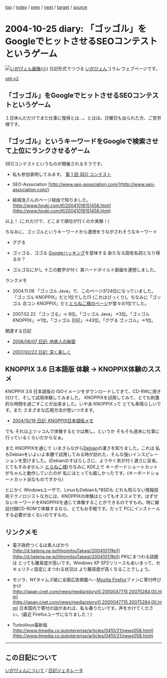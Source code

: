 [top](https://igapyon.github.io/diary/) 
 / [index](https://igapyon.github.io/diary/2004/index.html) 
 / [prev](https://igapyon.github.io/diary/2004/ig041024.html) 
 / [next](https://igapyon.github.io/diary/2004/ig041028.html) 
 / [target](https://igapyon.github.io/diary/2004/ig041025.html) 
 / [source](https://github.com/igapyon/diary/blob/gh-pages/2004/ig041025.html.src.md) 

2004-10-25 diary: 「ゴッゴル」をGoogleでヒットさせるSEOコンテストというゲーム
=====================================================================================================
[![いがぴょん画像(小)](https://igapyon.github.io/diary/images/iga200306s.jpg "いがぴょん")](https://igapyon.github.io/diary/memo/memoigapyon.html) 日記形式でつづる [いがぴょん](https://igapyon.github.io/diary/memo/memoigapyon.html)コラム ウェブページです。

[old-v2](ig041025-orig.html)

## 「ゴッゴル」をGoogleでヒットさせるSEOコンテストというゲーム

１日休んだだけでまた仕事に復帰とは…。とほほ。日曜日も出られた方、ご苦労様です。


## 「ゴッゴル」というキーワードをGoogleで検索させて上位にランクさせるゲーム

SEOコンテストというものが開催されるそうです。

* 私も参加表明してみます。
  [第 1 回 SEO コンテスト](http://www.seo-association.com/)

  
* SEO-Association
  [http://www.seo-association.com/](http://www.seo-association.com/)
  
* 結城浩さんのページ経由で知りました。
  [http://www.hyuki.com/tf/20041018151456.html](http://www.hyuki.com/tf/20041018151456.html)

以上！ (これだけで、どこまで順位が行くのか実験！)

ちなみに、ゴッゴルというキーワードから連想をうながされそうなキーワード

* ググる
  
* ゴッゴる、ゴゴる
  [Googleハッキング](http://www.itmedia.co.jp/enterprise/articles/0408/10/news025.html)を意味する 新たなる固有名詞となり得るか？
  
* ゴルゴなにがし
  十三の数字が付く 某ハードボイルド劇画を連想しました。

ランクメモ

* 2004.11.06 「ゴッゴル Java」で、このページが24位になっていました。「ゴッゴル KNOPPIX」だと1位でした(!) (これはびっくり)。ちなみに「ゴッゴル
  合コン KNOPPIX」だと[とらねこ様のページ](http://yamaguch.sytes.net/~tora/diary/?date=20030709)が堂々の1位でした。
  
* 2007.02.22 「ゴッゴる」→ 8位。「ゴッゴル Java」→3位。「ゴッゴル KNOPPIX」→1位。「ゴッゴル 日記」→43位。「ググる ゴッゴル」→1位。

関連する日記

* [2006/06/07 日記: 地底人の秘密](../2006/ig060607.html)
  
* [2007/02/22 日記: 深く美しく](../2007/ig070222.html)

## KNOPPIX 3.6 日本語版 体験 → KNOPPIX体験のススメ

KNOPPIX 3.6 日本語版の ISOイメージをダウンロードしてきて、CD-RWに焼き付けて、そして試用体験してみました。
KNOPPIXを試用してみて、とても刺激的な時間を過ごすことが出来ました。いやあ
KNOPPIXって とても素晴らしいです。また さまざまな応用方法が思いつきます。

* [2004/10/19 日記: KNOPPIX日本語版メモ](ig041019.html)

でも それ以上ツッコんで体験するヒマは無し。というか そもそも週末に仕事に行っているくらいだからなぁ。

また KNOPPIXを通じて いまさらながら[Debian](http://www.debian.org/)の凄さを知りました。これは 私もDebianをいよいよ本腰で試用してみる時が訪れた、そんな強いインスピレーションを受けました。(Debianのすばらしさに、ようやく気が付く遅さに反省。とてもすみません＞ [とらねこ様](http://yamaguch.sytes.net/~tora/diary/))ちなみに KDE上で キーボードショートカットがちゃんと動作していたのが 私にはとっても嬉しかったです。(キーボードショートカット派なものですから)

とにかく Windowsユーザで、LinuxもDebianも*BSDも どれも知らない情報技術テクノロジストな方には、KNOPPIXの体験はとってもオススメです。はずせないキーワードをKNOPPIXを通じて体験することができるのですもの。特に雑誌付録CD-ROMで体験するなら、とてもお手軽です。だって PCにインストールする必要が全くないのですもの。

## リンクメモ

* 電子政府つくるは素人ばかり
  [http://d.hatena.ne.jp/HiromitsuTakagi/20041017#p1](http://d.hatena.ne.jp/HiromitsuTakagi/20041017#p1)
  PKIにまつわる話題は とっても難易度が高いです。Windows XP SP2リリースもあいまって、セキュリティ設定にまつわる状況は より難易度が高くなることでしょう。
  
* モジラ、NYタイムズ紙に全面広告掲載へ--[Mozilla Firefox](http://www.igapyon.jp/igapyon/diary/keyword/firefox.html)ファンに寄付呼びかけ
  [http://japan.cnet.com/news/media/story/0,2000047715,20075284,00.htm](http://japan.cnet.com/news/media/story/0,2000047715,20075284,00.htm)
  日本国内で寄付の話があれば、私も乗りたいです。声をかけてください。(最近
  Firefoxユーザになりました！)
  
* Turbolinux最新版
  [http://www.itmedia.co.jp/enterprise/articles/0410/21/news058.html](http://www.itmedia.co.jp/enterprise/articles/0410/21/news058.html)

----------------------------------------------------------------------------------------------------

## この日記について
[いがぴょんについて](https://igapyon.github.io/diary/memo/memoigapyon.html) / [日記ジェネレータ](https://github.com/igapyon/igapyonv3)
